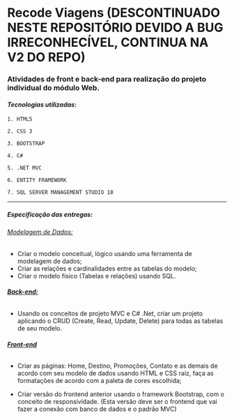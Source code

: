 # Recode Viagens (DESCONTINUADO NESTE REPOSITÓRIO DEVIDO A BUG IRRECONHECÍVEL, CONTINUA NA V2 DO REPO)

### Atividades de front e back-end para realização do projeto individual do módulo Web.

#### _Tecnologias utilizadas:_

`1. HTML5`

`2. CSS 3`

`3. BOOTSTRAP`

`4. C#`

`5. .NET MVC`

`6. ENTITY FRAMEWORK`

`7. SQL SERVER MANAGEMENT STUDIO 18`

---

##### Especificação das entregas:



###### <u>*Modelagem de Dados:*</u>

- Criar o modelo conceitual, lógico usando uma ferramenta de modelagem de dados; 
- Criar as relações e cardinalidades entre as tabelas do modelo; 
- Criar o modelo físico (Tabelas e relações) usando SQL. 

 

###### <u>***Back-end:***</u>

- Usando os conceitos de projeto MVC e C# .Net, criar um projeto aplicando o CRUD (Create, Read, Update, Delete) para todas as tabelas de seu modelo. 



 ###### <u>***Front-end***</u>

* Criar as páginas: Home, Destino, Promoções, Contato e as demais de acordo com seu modelo de dados usando HTML e CSS raiz, faça as formatações de acordo com a paleta de cores escolhida; 

* Criar versão do frontend anterior usando o framework Bootstrap, com o conceito de responsividade. (Esta versão deve ser o frontend que vai fazer a conexão com banco de dados e o padrão MVC)
